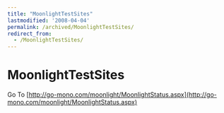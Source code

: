 ```yaml
---
title: "MoonlightTestSites"
lastmodified: '2008-04-04'
permalink: /archived/MoonlightTestSites/
redirect_from:
  - /MoonlightTestSites/
---
```


MoonlightTestSites
==================

Go To [http://go-mono.com/moonlight/MoonlightStatus.aspx](http://go-mono.com/moonlight/MoonlightStatus.aspx)

